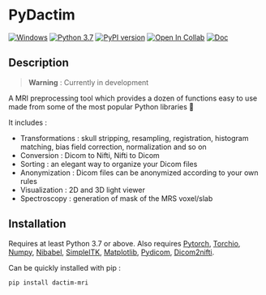 # PyDactim

[![Windows](https://svgshare.com/i/ZhY.svg)](https://svgshare.com/i/ZhY.svg)
[![Python 3.7](https://img.shields.io/badge/python-3.7-blue.svg)](https://www.python.org/downloads/release/python-370/)
[![PyPI version](https://img.shields.io/pypi/v/dactim_mri?label=PyPI%20version&logo=python&logoColor=white)](https://pypi.org/project/dactim-mri/)
[![Open In Collab](https://colab.research.google.com/assets/colab-badge.svg)](https://colab.research.google.com/github/PierreFayolle/Dactim_MRI/blob/master/tests/transformation.ipynb)
[![Doc](https://img.shields.io/readthedocs/dactim_mri?label=Docs&logo=Read%20the%20Docs)](https://dactim-mri.readthedocs.io/en/latest/)


## Description

> **Warning**
: Currently in development

A MRI preprocessing tool which provides a dozen of functions easy to use made from some of the most popular Python libraries 🚀

It includes :
  - Transformations : skull stripping, resampling, registration, histogram matching, bias field correction, normalization and so on
  - Conversion : Dicom to Nifti, Nifti to Dicom
  - Sorting : an elegant way to organize your Dicom files 
  - Anonymization : Dicom files can be anonymized according to your own rules
  - Visualization : 2D and 3D light viewer
  - Spectroscopy : generation of mask of the MRS voxel/slab

## Installation

Requires at least Python 3.7 or above. Also requires [Pytorch](https://github.com/pytorch/pytorch), [Torchio](https://github.com/fepegar/torchio), [Numpy](https://github.com/numpy/numpy), [Nibabel](https://github.com/nipy/nibabel), [SimpleITK](https://github.com/SimpleITK/SimpleITK), [Matplotlib](https://github.com/matplotlib/matplotlib), [Pydicom](https://github.com/pydicom/pydicom), [Dicom2nifti](https://github.com/icometrix/dicom2nifti).

Can be quickly installed with pip :

```
pip install dactim-mri
```
